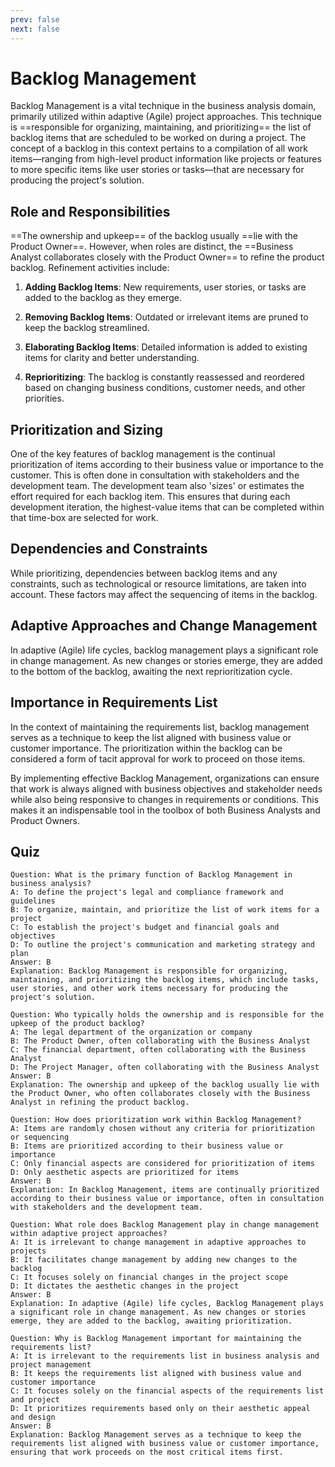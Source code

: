 ```yaml
---
prev: false
next: false
---
```


# Backlog Management

Backlog Management is a vital technique in the business analysis domain, primarily utilized within adaptive (Agile) project approaches. This technique is ==responsible for organizing, maintaining, and prioritizing== the list of backlog items that are scheduled to be worked on during a project. The concept of a backlog in this context pertains to a compilation of all work items—ranging from high-level product information like projects or features to more specific items like user stories or tasks—that are necessary for producing the project's solution.

## Role and Responsibilities

==The ownership and upkeep== of the backlog usually ==lie with the Product Owner==. However, when roles are distinct, the ==Business Analyst collaborates closely with the Product Owner== to refine the product backlog. Refinement activities include:

1. **Adding Backlog Items**: New requirements, user stories, or tasks are added to the backlog as they emerge.

2. **Removing Backlog Items**: Outdated or irrelevant items are pruned to keep the backlog streamlined.

3. **Elaborating Backlog Items**: Detailed information is added to existing items for clarity and better understanding.

4. **Reprioritizing**: The backlog is constantly reassessed and reordered based on changing business conditions, customer needs, and other priorities.

## Prioritization and Sizing

One of the key features of backlog management is the continual prioritization of items according to their business value or importance to the customer. This is often done in consultation with stakeholders and the development team. The development team also 'sizes' or estimates the effort required for each backlog item. This ensures that during each development iteration, the highest-value items that can be completed within that time-box are selected for work.

## Dependencies and Constraints

While prioritizing, dependencies between backlog items and any constraints, such as technological or resource limitations, are taken into account. These factors may affect the sequencing of items in the backlog.

## Adaptive Approaches and Change Management

In adaptive (Agile) life cycles, backlog management plays a significant role in change management. As new changes or stories emerge, they are added to the bottom of the backlog, awaiting the next reprioritization cycle.

## Importance in Requirements List

In the context of maintaining the requirements list, backlog management serves as a technique to keep the list aligned with business value or customer importance. The prioritization within the backlog can be considered a form of tacit approval for work to proceed on those items.

By implementing effective Backlog Management, organizations can ensure that work is always aligned with business objectives and stakeholder needs while also being responsive to changes in requirements or conditions. This makes it an indispensable tool in the toolbox of both Business Analysts and Product Owners.

## Quiz

```quiz
Question: What is the primary function of Backlog Management in business analysis?
A: To define the project's legal and compliance framework and guidelines
B: To organize, maintain, and prioritize the list of work items for a project
C: To establish the project's budget and financial goals and objectives
D: To outline the project's communication and marketing strategy and plan
Answer: B
Explanation: Backlog Management is responsible for organizing, maintaining, and prioritizing the backlog items, which include tasks, user stories, and other work items necessary for producing the project's solution.

Question: Who typically holds the ownership and is responsible for the upkeep of the product backlog?
A: The legal department of the organization or company
B: The Product Owner, often collaborating with the Business Analyst
C: The financial department, often collaborating with the Business Analyst
D: The Project Manager, often collaborating with the Business Analyst
Answer: B
Explanation: The ownership and upkeep of the backlog usually lie with the Product Owner, who often collaborates closely with the Business Analyst in refining the product backlog.

Question: How does prioritization work within Backlog Management?
A: Items are randomly chosen without any criteria for prioritization or sequencing
B: Items are prioritized according to their business value or importance
C: Only financial aspects are considered for prioritization of items
D: Only aesthetic aspects are prioritized for items
Answer: B
Explanation: In Backlog Management, items are continually prioritized according to their business value or importance, often in consultation with stakeholders and the development team.

Question: What role does Backlog Management play in change management within adaptive project approaches?
A: It is irrelevant to change management in adaptive approaches to projects
B: It facilitates change management by adding new changes to the backlog
C: It focuses solely on financial changes in the project scope
D: It dictates the aesthetic changes in the project
Answer: B
Explanation: In adaptive (Agile) life cycles, Backlog Management plays a significant role in change management. As new changes or stories emerge, they are added to the backlog, awaiting prioritization.

Question: Why is Backlog Management important for maintaining the requirements list?
A: It is irrelevant to the requirements list in business analysis and project management
B: It keeps the requirements list aligned with business value and customer importance
C: It focuses solely on the financial aspects of the requirements list and project
D: It prioritizes requirements based only on their aesthetic appeal and design
Answer: B
Explanation: Backlog Management serves as a technique to keep the requirements list aligned with business value or customer importance, ensuring that work proceeds on the most critical items first.
```
